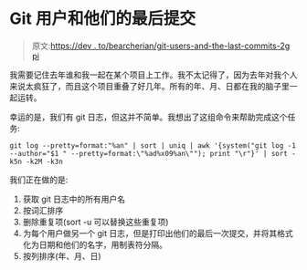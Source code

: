 # Git 用户和他们的最后提交

> 原文:[https://dev . to/bearcherian/git-users-and-the-last-commits-2g pi](https://dev.to/bearcherian/git-users-and-their-last-commits-2gpi)

我需要记住去年谁和我一起在某个项目上工作。我不太记得了，因为去年对我个人来说太疯狂了，而且这个项目重叠了好几年。所有的年、月、日都在我的脑子里一起运转。

幸运的是，我们有 git 日志，但这并不简单。我想出了这组命令来帮助完成这个任务:

```
git log --pretty=format:"%an" | sort | uniq | awk '{system("git log -1 --author="$1 " --pretty=format:\"%ad%x09%an\""); print "\r"}' | sort -k5n -k2M -k3n 
```

我们正在做的是:

1.  获取 git 日志中的所有用户名
2.  按词汇排序
3.  删除重复项(sort -u 可以替换这些重复项)
4.  为每个用户做另一个 git 日志，但是打印出他们的最后一次提交，并将其格式化为日期和他们的名字，用制表符分隔。
5.  按列排序(年、月、日)